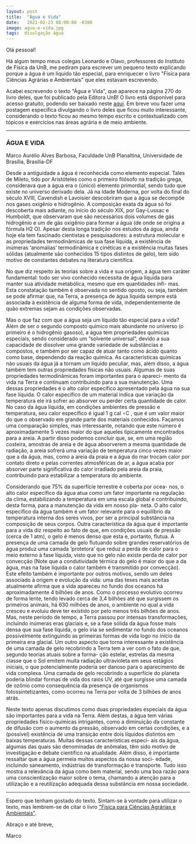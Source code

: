 ```yaml
---
layout: post
title:  "Água e Vida"
date:   2021-02-23 08:00:00 -0300
image: agua-e-vida.jpg
tags:  divulgação água
---
```

Olá pessoal!

Há algum tempo meus colegas Leonardo e Olavo, professores do Instituto de Física da UnB, me pediram para escrever um pequeno 
texto explicando porque a água é um líquido tão especial, para enriquecer o livro 
"Física para Ciências Agrárias e Ambientais" que eles estavam escrevendo.

Acabei escrevendo o texto "Água e Vida", que aparece na página 270 do livro deles, que foi publicado pela Editora UnB! O livro está disponível para 
acesso gratuito, podendo ser baixado neste [aqui][fisica-agraria-ambiental]. Em breve vou fazer uma postagem específica
divulgando o livro deles que ficou muito interessante, considerando o texto ficou ao mesmo tempo escrito e contextualizado 
com tópicos e exercícios nas áreas agrária e de meio ambiente.

<!-- Vou puxar a sardinha para os meus colegas da Universidade de Brasília. Leonardo foi meu colega de graduação 
comigo e fizemos parte da primeira turma de formandos do (hoje extingo) curso de Física Computacional. Já o 
prof. Olavo foi meu professor de Física 1 (?!) quando entrei na UnB e também cursei com ele várias disciplinas.
Conheço o trabalho dos dois e conheço o comprometimento deles com um ensino de qualidade. O que vocês irão encontrar neste 
livro é um dos primeiros, senão o primeiro, texto de física básica em nível superior visando atender as demandas e as 
necessidades dos estudantes de agronomia e engenharia ambiental.  -->

***

### ÁGUA E VIDA

Marco Aurélio Alves Barbosa, Faculdade UnB Planaltina, Universidade de Brasília, Brasília-DF

Desde a antiguidade a água é reconhecida como elemento especial.
Tales de Mileto, tido por Aristóteles como o primeiro filósofo na tradição
grega, considerava que a água era o (único) elemento primordial, sendo
tudo que existe no universo derivado dela. Já na Idade Moderna, por volta
do final do século XVIII, Cavendish e Lavoisier descobriram que a água se
decompõe nos gases oxigênio e hidrogênio. A composição exata da água
só foi descoberta mais adiante, no início do século XIX, por Gay-Lussac
e Humboldt, que observaram que são necessários dois volumes de gás
hidrogênio e um de gás oxigênio para formar a água (de onde se origina
a fórmula H2 O). Apesar desta longa tradição nos estudos da água, ainda
hoje ela tem fascinado cientistas e pesquisadores: a estrutura molecular
e as propriedades termodinâmicas de sua fase líquida, a existência de
inúmeras ‘anomalias’ termodinâmica e cinéticas e a existência muitas
fases sólidas (atualmente são conhecidos 15 tipos distintos de gelo), tem
sido motivo de constantes debates na literatura científica.

No que diz respeito às teorias sobre a vida e sua origem, a água tem
caráter fundamental: todo ser vivo conhecido necessita de água líquida
para manter sua atividade metabólica, mesmo que em quantidades ínfi-
mas. Esta constatação também é observada no sentido oposto, ou seja,
também se pode afirmar que, na Terra, a presença de água líquida sempre
está associada à existência de alguma forma de vida, independentemente
de quão extremas sejam as condições observadas.

Mas o que faz com que a água seja um líquido tão especial para
a vida? Além de ser o segundo composto químico mais abundante no
universo (o primeiro é o hidrogênio gasoso), a água tem propriedades
químicas especiais, sendo considerado um “solvente universal”, devido
a sua capacidade de dissolver uma grande variedade de substâncias e
compostos, e também por ser capaz de atuar tanto como ácido quanto
como base, dependendo da reação química. As características químicas
não usuais da água já a tornam um líquido peculiar, mas, além disso, a
água também tem outras propriedades físicas não usuais. Algumas de
suas propriedades termodinâmicas foram importantes para o apareci-
mento da vida na Terra e continuam contribuindo para a sua manutenção.
Uma dessas propriedades é o alto calor específico apresentado pela água
na sua fase líquida. O calor específico de um material indica que variação
da temperatura ele irá sofrer ao absorver ou perder certa quantidade de
calor. No caso da água líquida, em condições ambientes de pressão e
temperatura, seu calor específico é igual 1 g cal ∘C , que é um valor maior do
que o observado em grande parte dos materiais conhecidos. Façamos
uma comparação simples, mas interessante, notando que este número é
aproximadamente 5 vezes maior do que aqueles tipicamente encontrados
para a areia. A partir disso podemos concluir que, se, em uma região
costeira, amostras de areia e de água absorverem a mesma quantidade
de radiação, a areia sofrerá uma variação de temperatura cinco vezes
maior que a da água, mas, como a areia da praia e a água do mar trocam
calor por contato direto e pelas correntes atmosféricas de ar, a água
acaba por absorver parte significativa do calor irradiado pela areia da
praia, contribuindo para estabilizar a temperatura do ambiente.

Considerando que 75% da superfície terrestre é coberta por ocea-
nos, o alto calor específico da água atua como um fator importante na
regulação da clima, estabilizando a temperatura em uma escala global
e contribuindo, desta forma, para a manutenção da vida em nosso pla-
neta. O alto calor específico da água também é um fator relevante para
o equilíbrio da temperatura interna dos seres vivos, por ser a principal
substância na composição de seus corpos. Outra característica da água
que é importante para a vida diz respeito ao fato de que, em condições
usuais de pressão (cerca de 1 atm), o gelo é menos denso que esta e,
portanto, flutua. A presença de uma camada de gelo flutuando sobre
grandes reservatórios de água produz uma camada ‘protetora’ que reduz
a perda de calor para o meio externo à fase líquida, visto que no gelo não
existe perda de calor por convecção (Note  que a condutividade térmica do gelo é maior do que a da água, 
mas na fase líquida o calor também é transmitido por convecção). Este efeito também é importante
por outros motivos, sendo um deles associado à origem e evolução da
vida: uma das teses mais aceitas atualmente afirma que a vida apareceu
no fundo dos oceanos há aproximadamente 4 bilhões de anos. Como
o processo evolutivo ocorreu de forma lente, tendo levado cerca de 3,4
bilhões até que surgissem os primeiros animais, há 630 milhões de anos,
o ambiente no qual a vida cresceu e evoluiu deve ter existido por pelo
menos três bilhões de anos. Mas, neste período de tempo, a Terra passou
por intensas transformações, incluindo inúmeras eras glaciais e, se a
fase sólida da água fosse mais densa que sua fase líquida, o gelo iria se
sedimentar no fundo dos oceanos possivelmente extinguindo as primeiras
formas de vida logo no início da primeira era glacial. Um outro aspecto
que torna interessante a existência de uma camada de gelo recobrindo a
Terra tem a ver com o fato de que, segundo teorias atuais sobre a forma-
ção estelar, estrelas da mesma classe que o Sol emitem muita radiação
ultravioleta em seus estágios iniciais, o que potencialmente poderia ser
danoso para o aparecimento de vida complexa. Uma camada de gelo
recobrindo a superfície do planeta poderia blindar formas de vida dos
raios UV, até que surgisse uma camada de ozônio como consequência da
presença de organismos fotossintetizantes, como ocorreu na Terra por
volta de 3 bilhões de anos atrás.

Neste texto apenas discutimos como duas propriedades especiais
da água são importantes para a vida na Terra. Além destas, a água tem
várias propriedades físico-químicas intrigantes, como a diminuição da
constante de difusão com o aumento da pressão, observado em certas
condições, e a (possível) existência de uma transição entre dois líquidos
distintos em baixas temperaturas. Muitas dessas características especi-
ais da água, algumas das quais são denominadas de anômalas, têm sido
motivo de investigação e debate científico na atualidade. Além disso, é
importante ressaltar que a água permeia muitos aspectos da nossa soci-
edade, incluindo saneamento, indústrias de transformação e transporte.
Tudo isso mostra a relevância da água como bem material, sendo uma
boa razão para uma conscientização maior sobre o tema, chamando a
atenção para a utilização e a reutilização adequada dessa substância em
nossa sociedade.

***

Espero que tenham gostado do texto. 
Sintam-se à vontade para utilizar o texto, mas lembrem-se de citar o livro
["Física para Ciências Agrárias e Ambientais"][fisica-agraria-ambiental].

Abraço e até breve,

Marco

[fisica-agraria-ambiental]: https://livros.unb.br/index.php/portal/catalog/book/38/
[jekyll-website]: https://jekyllrb.com/